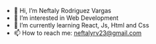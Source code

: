 - 👋 Hi, I’m Neftaly Rodriguez Vargas
- 👀 I’m interested in Web Development
- 🌱 I’m currently learning React, Js, Html and Css
- 📫 How to reach me: neftalyrv23@gmail.com
<!---
NefrodzV/NefrodzV is a ✨ special ✨ repository because its `README.md` (this file) appears on your GitHub profile.
You can click the Preview link to take a look at your changes.
--->
